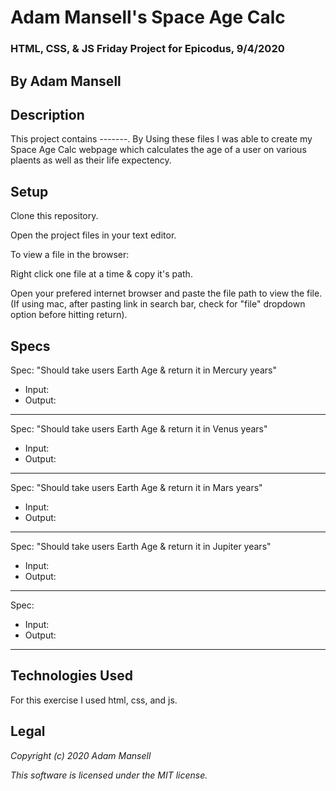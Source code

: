 # Adam Mansell's Space Age Calc

### HTML, CSS, & JS Friday Project for Epicodus, 9/4/2020

## **By Adam Mansell**

## Description
This project contains -------. By Using these files I was able to create my Space Age Calc webpage which calculates the age of a user on various plaents as well as their life expectency.

## Setup
Clone this repository.

Open the project files in your text editor.

To view a file in the browser:

Right click one file at a time & copy it's path.

Open your prefered internet browser and paste the file path to view the file.
(If using mac, after pasting link in search bar, check for "file" dropdown option before hitting return).

## Specs
Spec: "Should take users Earth Age & return it in Mercury years"
- Input: 
- Output: <br>
________________________________

Spec: "Should take users Earth Age & return it in Venus years"
- Input:
- Output: <br>
________________________________

Spec: "Should take users Earth Age & return it in Mars years"
- Input: 
- Output: <br>
________________________________

Spec: "Should take users Earth Age & return it in Jupiter years"
- Input: 
- Output: <br>
________________________________

Spec: 
- Input: 
- Output: <br>
________________________________

## Technologies Used
For this exercise I used html, css, and js.

## Legal
_Copyright (c) 2020 Adam Mansell_


_This software is licensed under the MIT license._
